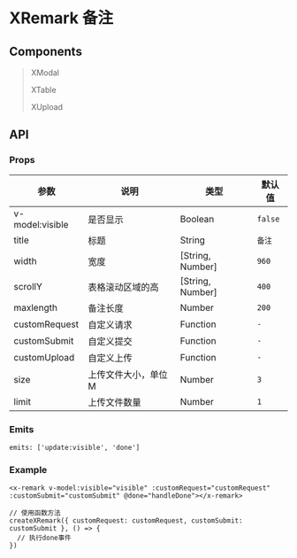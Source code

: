# XRemark 备注

## Components

> XModal
> 
> XTable
> 
> XUpload

## API

### Props

| 参数 | 说明 | 类型 | 默认值 |
| --- | --- | --- | --- |
| v-model:visible | 是否显示 | Boolean | `false` |
| title | 标题 | String | `备注` |
| width | 宽度 | [String, Number] | `960` |
| scrollY | 表格滚动区域的高 | [String, Number] | `400` |
| maxlength | 备注长度 | Number | `200` |
| customRequest | 自定义请求 | Function | `-` |
| customSubmit | 自定义提交 | Function | `-` |
| customUpload | 自定义上传 | Function | `-` |
| size | 上传文件大小，单位M | Number | `3` |
| limit | 上传文件数量 | Number | `1` |

### Emits

```vue
emits: ['update:visible', 'done']
```

### Example

```vue
<x-remark v-model:visible="visible" :customRequest="customRequest" :customSubmit="customSubmit" @done="handleDone"></x-remark>

// 使用函数方法
createXRemark({ customRequest: customRequest, customSubmit: customSubmit }, () => {
  // 执行done事件
})
```
